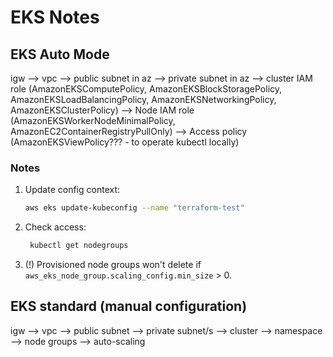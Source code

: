 # EKS Notes

## EKS Auto Mode

igw -->
vpc -->
public subnet in az -->
private subnet in az -->
cluster IAM role (AmazonEKSComputePolicy, AmazonEKSBlockStoragePolicy, AmazonEKSLoadBalancingPolicy, AmazonEKSNetworkingPolicy, AmazonEKSClusterPolicy) -->
Node IAM role (AmazonEKSWorkerNodeMinimalPolicy, AmazonEC2ContainerRegistryPullOnly) -->
Access policy (AmazonEKSViewPolicy??? - to operate kubectl locally)

### Notes

1. Update config context:

    ```bash
    aws eks update-kubeconfig --name "terraform-test"
    ```

2. Check access:

   ```bash
    kubectl get nodegroups
   ```

3. (!) Provisioned node groups won't delete if `aws_eks_node_group.scaling_config.min_size` > 0.

## EKS standard (manual configuration)

igw -->
vpc -->
public subnet -->
private subnet/s -->
cluster -->
namespace -->
node groups -->
auto-scaling